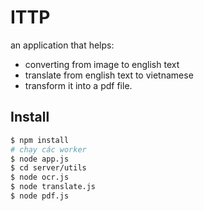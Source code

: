 # ITTP
an application that helps:
- converting from image to english text
- translate from english text to vietnamese
- transform it into a pdf file.
## Install
```sh
$ npm install
# chạy các worker
$ node app.js
$ cd server/utils
$ node ocr.js
$ node translate.js
$ node pdf.js
